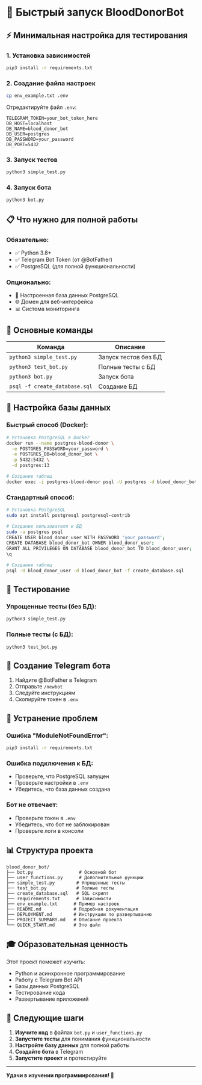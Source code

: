 # 🚀 Быстрый запуск BloodDonorBot

## ⚡ Минимальная настройка для тестирования

### 1. Установка зависимостей
```bash
pip3 install -r requirements.txt
```

### 2. Создание файла настроек
```bash
cp env_example.txt .env
```

Отредактируйте файл `.env`:
```env
TELEGRAM_TOKEN=your_bot_token_here
DB_HOST=localhost
DB_NAME=blood_donor_bot
DB_USER=postgres
DB_PASSWORD=your_password
DB_PORT=5432
```

### 3. Запуск тестов
```bash
python3 simple_test.py
```

### 4. Запуск бота
```bash
python3 bot.py
```

## 📋 Что нужно для полной работы

### Обязательно:
- ✅ Python 3.8+
- ✅ Telegram Bot Token (от @BotFather)
- ✅ PostgreSQL (для полной функциональности)

### Опционально:
- 🔧 Настроенная база данных PostgreSQL
- 🌐 Домен для веб-интерфейса
- 📊 Система мониторинга

## 🎯 Основные команды

| Команда | Описание |
|---------|----------|
| `python3 simple_test.py` | Запуск тестов без БД |
| `python3 test_bot.py` | Полные тесты с БД |
| `python3 bot.py` | Запуск бота |
| `psql -f create_database.sql` | Создание БД |

## 🔧 Настройка базы данных

### Быстрый способ (Docker):
```bash
# Установка PostgreSQL в Docker
docker run --name postgres-blood-donor \
  -e POSTGRES_PASSWORD=your_password \
  -e POSTGRES_DB=blood_donor_bot \
  -p 5432:5432 \
  -d postgres:13

# Создание таблиц
docker exec -i postgres-blood-donor psql -U postgres -d blood_donor_bot < create_database.sql
```

### Стандартный способ:
```bash
# Установка PostgreSQL
sudo apt install postgresql postgresql-contrib

# Создание пользователя и БД
sudo -u postgres psql
CREATE USER blood_donor_user WITH PASSWORD 'your_password';
CREATE DATABASE blood_donor_bot OWNER blood_donor_user;
GRANT ALL PRIVILEGES ON DATABASE blood_donor_bot TO blood_donor_user;
\q

# Создание таблиц
psql -U blood_donor_user -d blood_donor_bot -f create_database.sql
```

## 🧪 Тестирование

### Упрощенные тесты (без БД):
```bash
python3 simple_test.py
```

### Полные тесты (с БД):
```bash
python3 test_bot.py
```

## 📱 Создание Telegram бота

1. Найдите @BotFather в Telegram
2. Отправьте `/newbot`
3. Следуйте инструкциям
4. Скопируйте токен в `.env`

## 🚨 Устранение проблем

### Ошибка "ModuleNotFoundError":
```bash
pip3 install -r requirements.txt
```

### Ошибка подключения к БД:
- Проверьте, что PostgreSQL запущен
- Проверьте настройки в `.env`
- Убедитесь, что база данных создана

### Бот не отвечает:
- Проверьте токен в `.env`
- Убедитесь, что бот не заблокирован
- Проверьте логи в консоли

## 📊 Структура проекта

```
blood_donor_bot/
├── bot.py                 # Основной бот
├── user_functions.py      # Дополнительные функции
├── simple_test.py        # Упрощенные тесты
├── test_bot.py           # Полные тесты
├── create_database.sql   # SQL скрипт
├── requirements.txt      # Зависимости
├── env_example.txt      # Пример настроек
├── README.md            # Подробная документация
├── DEPLOYMENT.md        # Инструкции по развертыванию
├── PROJECT_SUMMARY.md   # Описание проекта
└── QUICK_START.md       # Это файл
```

## 🎓 Образовательная ценность

Этот проект поможет изучить:
- Python и асинхронное программирование
- Работу с Telegram Bot API
- Базы данных PostgreSQL
- Тестирование кода
- Развертывание приложений

## 🚀 Следующие шаги

1. **Изучите код** в файлах `bot.py` и `user_functions.py`
2. **Запустите тесты** для понимания функциональности
3. **Настройте базу данных** для полной работы
4. **Создайте бота** в Telegram
5. **Запустите проект** и протестируйте

---

**Удачи в изучении программирования! 🎉** 